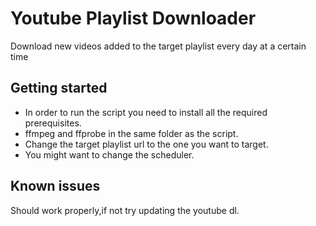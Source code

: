 # Youtube Playlist Downloader
Download new videos added to the target playlist every day at a certain time

## Getting started  
* In order to run the script you need to install all the required prerequisites.  
* ffmpeg and ffprobe in the same folder as the script.  
* Change the target playlist url to the one you want to target.  
* You might want to change the scheduler.  

## Known issues
Should work properly,if not try updating the youtube dl.  
